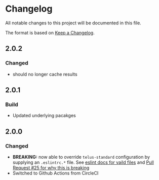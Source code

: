 # Changelog

All notable changes to this project will be documented in this file.

The format is based on [Keep a Changelog](https://keepachangelog.com/en/1.0.0/).

## 2.0.2

### Changed

- should no longer cache results

## 2.0.1

### Build

- Updated underlying pacakges

## 2.0.0

### Changed

- **BREAKING:** now able to override `telus-standard` configuration by supplying an
  `.eslintrc.*` file. See
  [eslint docs for vaild files](https://eslint.org/docs/user-guide/configuring#configuration-file-formats)
  and [Pull Request #25 for why this is breaking](https://github.com/telus/telus-standard/pull/25)
- Switched to Github Actions from CircleCI
